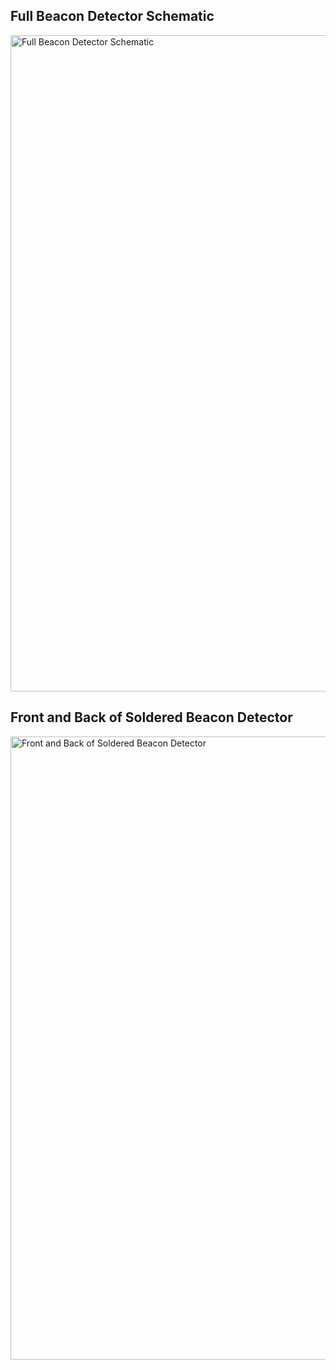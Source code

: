 ## Full Beacon Detector Schematic
<img width="1050" alt="Full Beacon Detector Schematic" src="https://github.com/user-attachments/assets/031b319b-e405-470d-a7df-4df68c16bf53" />

## Front and Back of Soldered Beacon Detector
<img width="997" alt="Front and Back of Soldered Beacon Detector" src="https://github.com/user-attachments/assets/f77b1757-6366-4462-ab1e-ceaa4111ce5c" />
